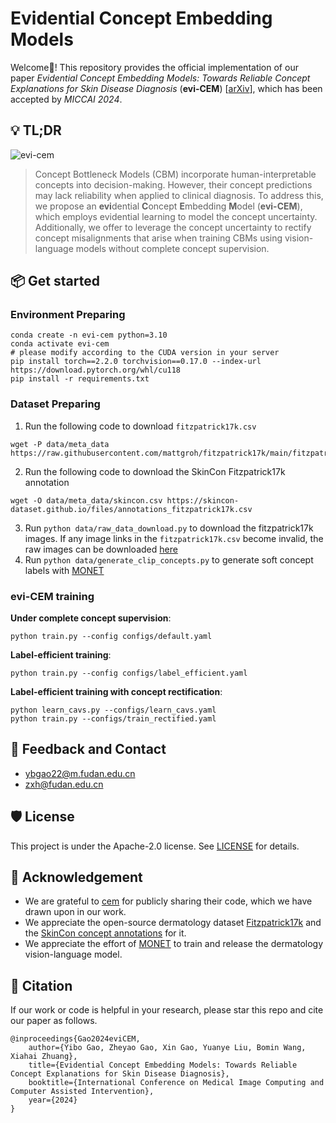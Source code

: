 # Evidential Concept Embedding Models
Welcome👋! This repository provides the official implementation of our paper *Evidential Concept Embedding Models: Towards Reliable Concept Explanations for Skin Disease Diagnosis* (**evi-CEM**) [[arXiv](https://arxiv.org/abs/2406.19130)], which has been accepted by *MICCAI 2024*.

## 💡 TL;DR
![evi-cem](https://cdn.jsdelivr.net/gh/obiyoag/images@main/data/evi-cem.png)
> Concept Bottleneck Models (CBM) incorporate human-interpretable concepts into decision-making. However, their concept predictions may lack reliability when applied to clinical diagnosis. To address this, we propose an **evi**dential **C**oncept **E**mbedding **M**odel (**evi-CEM**), which employs evidential learning to model the concept uncertainty. Additionally, we offer to leverage the concept uncertainty to rectify concept misalignments that arise when training CBMs using vision-language models without complete concept supervision.

## 📦 Get started

### Environment Preparing
```
conda create -n evi-cem python=3.10
conda activate evi-cem
# please modify according to the CUDA version in your server
pip install torch==2.2.0 torchvision==0.17.0 --index-url https://download.pytorch.org/whl/cu118
pip install -r requirements.txt
```

### Dataset Preparing
1. Run the following code to download `fitzpatrick17k.csv`
```
wget -P data/meta_data https://raw.githubusercontent.com/mattgroh/fitzpatrick17k/main/fitzpatrick17k.csv
```
2. Run the following code to download the SkinCon Fitzpatrick17k annotation
```
wget -O data/meta_data/skincon.csv https://skincon-dataset.github.io/files/annotations_fitzpatrick17k.csv
```
3. Run `python data/raw_data_download.py` to download the fitzpatrick17k images. If any image links in the `fitzpatrick17k.csv` become invalid, the raw images can be downloaded [here](https://drive.google.com/file/d/1Eb7MGGr1Dj0z2xgEuMuCoblECuPDCrhD/view?usp=share_link)
4. Run `python data/generate_clip_concepts.py` to generate soft concept labels with [MONET](https://github.com/suinleelab/MONET)

### evi-CEM training

**Under complete concept supervision**:
```
python train.py --config configs/default.yaml
```
**Label-efficient training**:
```
python train.py --config configs/label_efficient.yaml
```
**Label-efficient training with concept rectification**:
```
python learn_cavs.py --configs/learn_cavs.yaml
python train.py --configs/train_rectified.yaml
```
## 🙋 Feedback and Contact
- ybgao22@m.fudan.edu.cn
- zxh@fudan.edu.cn

## 🛡️ License
This project is under the Apache-2.0 license. See [LICENSE](LICENSE) for details.

## 🙏 Acknowledgement
- We are grateful to [cem](https://github.com/mateoespinosa/cem) for publicly sharing their code, which we have drawn upon in our work.
- We appreciate the open-source dermatology dataset [Fitzpatrick17k](https://github.com/mattgroh/fitzpatrick17k) and the [SkinCon concept annotations](https://skincon-dataset.github.io) for it.
- We appreciate the effort of [MONET](https://github.com/suinleelab/MONET) to train and release the dermatology vision-language model.

## 📝 Citation
If our work or code is helpful in your research, please star this repo and cite our paper as follows.
```
@inproceedings{Gao2024eviCEM,
    author={Yibo Gao, Zheyao Gao, Xin Gao, Yuanye Liu, Bomin Wang, Xiahai Zhuang},
    title={Evidential Concept Embedding Models: Towards Reliable Concept Explanations for Skin Disease Diagnosis},
    booktitle={International Conference on Medical Image Computing and Computer Assisted Intervention},
    year={2024}
}
```
